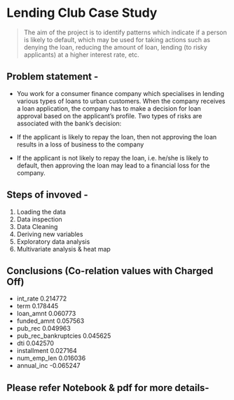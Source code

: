 # Lending Club Case Study
> The aim of the project is to identify patterns which indicate if a person is likely to default, which may be used for taking actions such as denying the loan, reducing the amount of loan, lending (to risky applicants) at a higher interest rate, etc.



## Problem statement -
- You work for a consumer finance company which specialises in lending various types of loans to urban customers. When the company receives a loan application, the company has to make a decision for loan approval based on the applicant’s profile. Two types of risks are associated with the bank’s decision:

- If the applicant is likely to repay the loan, then not approving the loan results in a loss of business to the company
- If the applicant is not likely to repay the loan, i.e. he/she is likely to default, then approving the loan may lead to a financial loss for the company.



## Steps of invoved -
1. Loading the data
2. Data inspection
3. Data Cleaning
4. Deriving new variables
5. Exploratory data analysis
6. Multivariate analysis & heat map



## Conclusions (Co-relation values with Charged Off)
- int_rate                0.214772
- term                    0.178445
- loan_amnt               0.060773
- funded_amnt             0.057563
- pub_rec                 0.049963
- pub_rec_bankruptcies    0.045625
- dti                     0.042570
- installment             0.027164
- num_emp_len             0.016036
- annual_inc             -0.065247



## Please refer Notebook & pdf for more details-